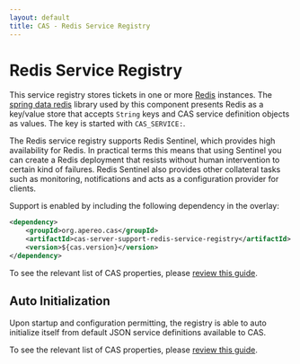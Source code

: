 ```yaml
---
layout: default
title: CAS - Redis Service Registry
---
```


# Redis Service Registry

This service registry stores tickets in one or more [Redis](http://redis.io/) instances. The
[spring data redis](http://projects.spring.io/spring-data-redis/) library used by this component presents Redis as a
key/value store that accepts `String` keys and CAS service definition objects as values. The key is started with `CAS_SERVICE:`.

The Redis service registry supports Redis Sentinel, which provides high availability for Redis. In practical terms this means that using Sentinel you can create a Redis deployment that resists without human intervention to certain kind of failures. Redis Sentinel also provides other collateral tasks such as monitoring, notifications and acts as a configuration provider for clients.

Support is enabled by including the following dependency in the overlay:

```xml
<dependency>
    <groupId>org.apereo.cas</groupId>
    <artifactId>cas-server-support-redis-service-registry</artifactId>
    <version>${cas.version}</version>
</dependency>
```

To see the relevant list of CAS properties, please [review this guide](Configuration-Properties.html#redis-service-registry).

## Auto Initialization

Upon startup and configuration permitting, the registry is able to auto initialize itself from default JSON service definitions available to CAS.

To see the relevant list of CAS properties, please [review this guide](Configuration-Properties.html#service-registry).

